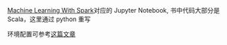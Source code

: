 [Machine Learning With Spark](https://play.google.com/store/books/details?pcampaignid=books_read_action&id=syPHBgAAQBAJ)对应的 Jupyter Notebook, 书中代码大部分是 Scala，这里通过 python 重写

环境配置可参考[这篇文章](http://wulc.me/2017/09/13/Spark%20%E9%9B%86%E7%BE%A4%E9%83%A8%E7%BD%B2%E5%92%8C%20Jupyter%20Notebook%20%E9%85%8D%E7%BD%AE%E6%B3%A8%E6%84%8F%E4%BA%8B%E9%A1%B9/)